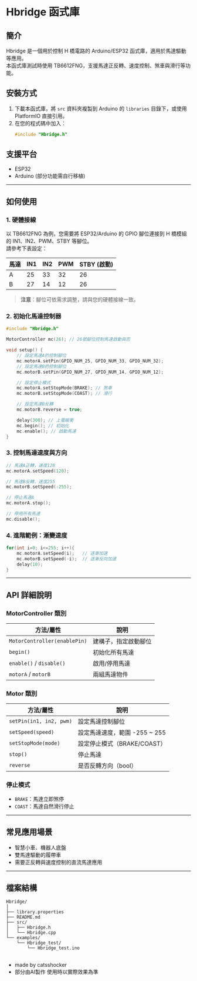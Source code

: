 # Hbridge 函式庫

## 簡介
Hbridge 是一個用於控制 H 橋電路的 Arduino/ESP32 函式庫，適用於馬達驅動等應用。  
本函式庫測試時使用 TB6612FNG，支援馬達正反轉、速度控制、煞車與滑行等功能。

## 安裝方式
1. 下載本函式庫，將 `src` 資料夾複製到 Arduino 的 `libraries` 目錄下，或使用 PlatformIO 直接引用。
2. 在您的程式碼中加入：
   ```cpp
   #include "Hbridge.h"
   ```

## 支援平台
- ESP32
- Arduino (部分功能需自行移植)

---

## 如何使用

### 1. 硬體接線
以 TB6612FNG 為例，您需要將 ESP32/Arduino 的 GPIO 腳位連接到 H 橋模組的 IN1、IN2、PWM、STBY 等腳位。  
請參考下表設定：

| 馬達 | IN1 | IN2 | PWM | STBY (啟動) |
|------|-----|-----|-----|-------------|
| A    | 25  | 33  | 32  | 26          |
| B    | 27  | 14  | 12  | 26          |

> **注意**：腳位可依需求調整，請與您的硬體接線一致。

### 2. 初始化馬達控制器

```cpp
#include "Hbridge.h"

MotorController mc(26); // 26號腳位控制馬達啟動與否

void setup() {
    // 設定馬達A的控制腳位
    mc.motorA.setPin(GPIO_NUM_25, GPIO_NUM_33, GPIO_NUM_32);
    // 設定馬達B的控制腳位
    mc.motorB.setPin(GPIO_NUM_27, GPIO_NUM_14, GPIO_NUM_12);

    // 設定停止模式
    mc.motorA.setStopMode(BRAKE); // 煞車
    mc.motorB.setStopMode(COAST); // 滑行

    // 設定馬達B反轉
    mc.motorB.reverse = true;

    delay(300); // 上電緩衝
    mc.begin(); // 初始化
    mc.enable(); // 啟動馬達
}
```

### 3. 控制馬達速度與方向

```cpp
// 馬達A正轉，速度128
mc.motorA.setSpeed(128);

// 馬達B反轉，速度255
mc.motorB.setSpeed(-255);

// 停止馬達A
mc.motorA.stop();

// 停用所有馬達
mc.disable();
```

### 4. 進階範例：漸變速度

```cpp
for(int i=0; i<=255; i++){
    mc.motorA.setSpeed(i);   // 逐漸加速
    mc.motorB.setSpeed(-i);  // 逐漸反向加速
    delay(10);
}
```

---

## API 詳細說明

### MotorController 類別
| 方法/屬性 | 說明 |
|-----------|------|
| `MotorController(enablePin)` | 建構子，指定啟動腳位 |
| `begin()` | 初始化所有馬達 |
| `enable()` / `disable()` | 啟用/停用馬達 |
| `motorA` / `motorB` | 兩組馬達物件 |

### Motor 類別
| 方法/屬性 | 說明 |
|-----------|------|
| `setPin(in1, in2, pwm)` | 設定馬達控制腳位 |
| `setSpeed(speed)` | 設定馬達速度，範圍 -255 ~ 255 |
| `setStopMode(mode)` | 設定停止模式（BRAKE/COAST）|
| `stop()` | 停止馬達 |
| `reverse` | 是否反轉方向（bool）|

### 停止模式
- `BRAKE`：馬達立即煞停
- `COAST`：馬達自然滑行停止

---

## 常見應用場景

- 智慧小車、機器人底盤
- 雙馬達驅動的履帶車
- 需要正反轉與速度控制的直流馬達應用

---

## 檔案結構

```
Hbridge/
│
├── library.properties
├── README.md
├── src/
│   ├── Hbridge.h
│   └── Hbridge.cpp
└── examples/
    └── Hbridge_test/
        └── Hbridge_test.ino
```

## 
- made by catsshocker
- 部分由AI製作 使用時以實際效果為準

